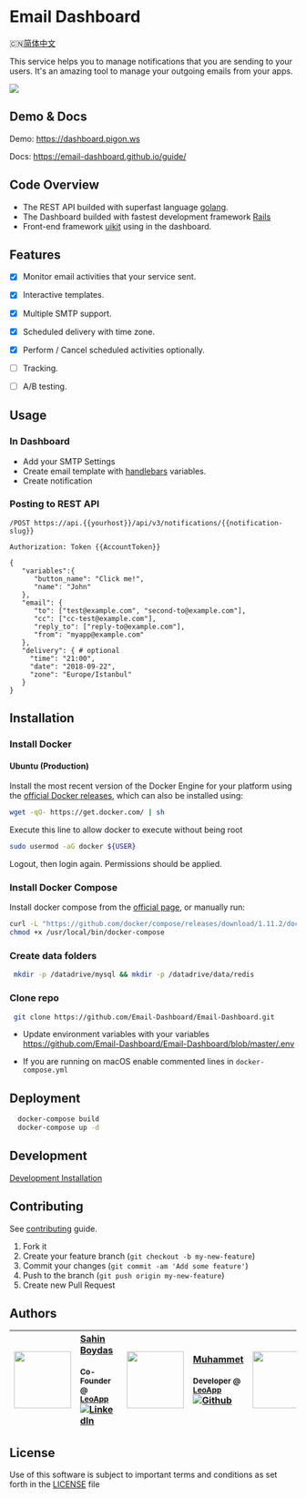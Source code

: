 # Email Dashboard

🇨🇳[简体中文](./README-zh_CN.md)

This service helps you to manage notifications that you are sending to your users. It's an amazing tool to manage your outgoing emails from your apps.

![](https://github.com/Email-Dashboard/Email-Dashboard/blob/master/docs/assets/intro.gif?raw=true)

## Demo & Docs

Demo: https://dashboard.pigon.ws

Docs: https://email-dashboard.github.io/guide/

## Code Overview
* The REST API builded with superfast language [golang](https://github.com/golang/go).
* The Dashboard builded with fastest development framework [Rails](https://github.com/rails/rails)
* Front-end framework [uikit](https://github.com/uikit/uikit) using in the dashboard.


## Features
- [x] Monitor email activities that your service sent.
- [x] Interactive templates.
- [x] Multiple SMTP support.
- [x] Scheduled delivery with time zone.
- [x] Perform / Cancel scheduled activities optionally.
- [ ] Tracking.
- [ ] A/B testing.


## Usage
### In Dashboard
* Add your SMTP Settings
* Create email template with [handlebars](http://handlebarsjs.com/) variables.
* Create notification

### Posting to REST API

`/POST https://api.{{yourhost}}/api/v3/notifications/{{notification-slug}}`

`Authorization: Token {{AccountToken}}`


```
{
   "variables":{
      "button_name": "Click me!",
      "name": "John"
   },
   "email": {
      "to": ["test@example.com", "second-to@example.com"],
      "cc": ["cc-test@example.com"],
      "reply_to": ["reply-to@example.com"],
      "from": "myapp@example.com"
   },
   "delivery": { # optional
     "time": "21:00",
     "date": "2018-09-22",
     "zone": "Europe/Istanbul"
   }
}
```

## Installation

### Install Docker

#### Ubuntu (Production)
Install the most recent version of the Docker Engine for your platform using the [official Docker releases](http://docs.docker.com/engine/installation/), which can also be installed using:

```bash
wget -qO- https://get.docker.com/ | sh
```

Execute this line to allow docker to execute without being root
```bash
sudo usermod -aG docker ${USER}
```
Logout, then login again. Permissions should be applied.

### Install Docker Compose
Install docker compose from the [official page](https://docs.docker.com/compose/install/), or manually run:

```bash
curl -L "https://github.com/docker/compose/releases/download/1.11.2/docker-compose-$(uname -s)-$(uname -m)" -o /usr/local/bin/docker-compose
chmod +x /usr/local/bin/docker-compose
```

### Create data folders

```bash
 mkdir -p /datadrive/mysql && mkdir -p /datadrive/data/redis
```

### Clone repo

```bash
 git clone https://github.com/Email-Dashboard/Email-Dashboard.git
```

* Update environment variables with your variables https://github.com/Email-Dashboard/Email-Dashboard/blob/master/.env

* If you are running on macOS enable commented lines in `docker-compose.yml`

## Deployment

```bash
  docker-compose build
  docker-compose up -d
```

## Development
[Development Installation](https://email-dashboard.github.io/guide/development.html)

## Contributing
See [contributing](https://email-dashboard.readthedocs.io/en/latest/Contributing/) guide.

1. Fork it
2. Create your feature branch (`git checkout -b my-new-feature`)
3. Commit your changes (`git commit -am 'Add some feature'`)
4. Push to the branch (`git push origin my-new-feature`)
5. Create new Pull Request

## Authors
| [<img src="https://pbs.twimg.com/profile_images/508440350495485952/U1VH52UZ_200x200.jpeg" width="100px;"/>](https://twitter.com/sahinboydas)   | [Sahin Boydas](https://twitter.com/sahinboydas)<br/><br/><sub>Co-Founder @ [LeoApp](https://leoapp.com)</sub><br/> [![LinkedIn][1.1]][1]| [<img src="https://avatars1.githubusercontent.com/u/989759?s=460&v=4" width="100px;"/>](https://github.com/muhammet)   | [Muhammet](https://github.com/muhammet)<br/><br/><sub>Developer @ [LeoApp](https://leoapp.com)</sub><br/> [![Github][2.1]][2] | [<img src="https://avatars1.githubusercontent.com/u/8470005?s=460&v=4" width="100px;"/>](https://github.com/sadikay)   | [Sadik](https://github.com/sadikay)<br/><br/><sub>Developer @ [LeoApp](http://leoapp.com)</sub><br/> [![Github][3.1]][3] | [<img src="https://avatars0.githubusercontent.com/u/7591815?s=460&v=4" width="100px;"/>](http://blog.tommyyang.cn/)  | [Tommy Yang](https://github.com/joyang1)<br/><br/><sub>Developer</sub><br/> [![Github][4.1]][4] <br/> [blog](https://blog.tommyyang.cn)
| - | :- | - | :- | - | :- | - | :- |

[1.1]: https://www.kingsfund.org.uk/themes/custom/kingsfund/dist/img/svg/sprite-icon-linkedin.svg (linkedin icon)
[1]: https://www.linkedin.com/in/sahinboydas
[2.1]: http://i.imgur.com/9I6NRUm.png (github.com/muhammet)
[2]: http://www.github.com/muhammet
[3.1]: http://i.imgur.com/9I6NRUm.png (github.com/sadikay)
[3]: http://www.github.com/sadikay

[4.1]: http://i.imgur.com/9I6NRUm.png (github.com/joyang1)
[4]: http://www.github.com/joyang1

[5.1]: Blog
[5]: https://blog.tommyyang.cn

## License

Use of this software is subject to important terms and conditions as set forth in the [LICENSE](LICENSE) file
